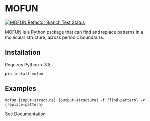 # MOFUN

[![MOFUN Refactor Branch Test Status](https://github.com/wilmerlab/mofun/actions/workflows/python-app.yml/badge.svg?branch=main)](https://github.com/wilmerlab/mofun/actions/workflows/python-app.yml)


MOFUN is a Python package that can find and replace patterns in a molecular structure, across periodic boundaries.

## Installation

Requires Python > 3.8.

```
pip install mofun
```

## Examples

```
mofun {input-structure} {output-structure} -f {find-pattern} -r {replace-pattern}
```

See [Documentation](https://paulboone.github.io/mofun/)
